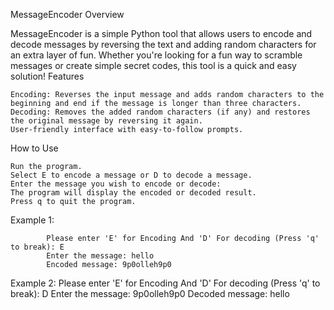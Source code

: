 MessageEncoder
Overview

MessageEncoder is a simple Python tool that allows users to encode and decode messages by reversing the text and adding random characters for an extra layer of fun. Whether you're looking for a fun way to scramble messages or create simple secret codes, this tool is a quick and easy solution!
Features

    Encoding: Reverses the input message and adds random characters to the beginning and end if the message is longer than three characters.
    Decoding: Removes the added random characters (if any) and restores the original message by reversing it again.
    User-friendly interface with easy-to-follow prompts.

How to Use

    Run the program.
    Select E to encode a message or D to decode a message.
    Enter the message you wish to encode or decode:
    The program will display the encoded or decoded result.
    Press q to quit the program.
Example 1:

            Please enter 'E' for Encoding And 'D' For decoding (Press 'q' to break): E
            Enter the message: hello
            Encoded message: 9p0olleh9p0
Example 2:
            Please enter 'E' for Encoding And 'D' For decoding (Press 'q' to break): D
            Enter the message: 9p0olleh9p0
            Decoded message: hello
